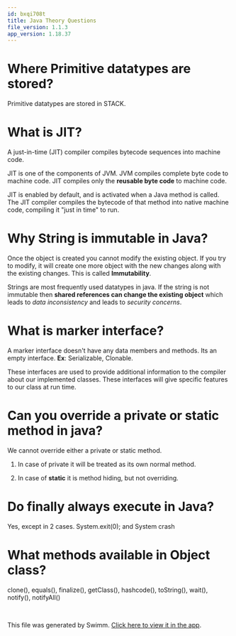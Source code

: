 ```yaml
---
id: bxqi708t
title: Java Theory Questions
file_version: 1.1.3
app_version: 1.18.37
---
```


# **Where Primitive datatypes are stored?**

Primitive datatypes are stored in STACK.

# **What is JIT?**

A just-in-time (JIT) compiler compiles bytecode sequences into machine code.

JIT is one of the components of JVM. JVM compiles complete byte code to machine code. JIT compiles only the **reusable byte code** to machine code. 

JIT is enabled by default, and is activated when a Java method is called. The JIT compiler compiles the bytecode of that method into native machine code, compiling it "just in time" to run. 

# **Why String is immutable in Java?**

Once the object is created you cannot modify the existing object. If you try to modify, it will create one more object with the new changes along with the existing changes. This is called **Immutability**.

Strings are most frequently used datatypes in java. If the string is not immutable then **shared references can change the existing object** which leads to _data inconsistency_ and leads to _security concerns_.

# **What is marker interface?**

A marker interface doesn't have any data members and methods. Its an empty interface. **Ex**: Serializable, Clonable.

These interfaces are used to provide additional information to the compiler about our implemented classes. These interfaces will give specific features to our class at run time.

# **Can you override a private or static method in java?**

We cannot override either a private or static method.

1.  In case of private it will be treated as its own normal method.

2.  In case of **static** it is method hiding, but not overriding.

# **Do finally always execute in Java?**

Yes, except in 2 cases. System.exit(0); and System crash

# **What methods available in Object class?**

clone(), equals(), finalize(), getClass(), hashcode(), toString(), wait(), notify(), notifyAll()

<br/>

This file was generated by Swimm. [Click here to view it in the app](https://app.swimm.io/repos/Z2l0aHViJTNBJTNBSmF2YS1GQVElM0ElM0FmYXJvb29x/docs/bxqi708t).
